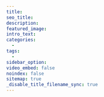 ```yaml
---
title:
seo_title:
description:
featured_image:
intro_text:
categories:
  -
tags:
  -
sidebar_option:
video_embed: false
noindex: false
sitemap: true
_disable_title_filename_sync: true
---
```

